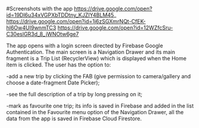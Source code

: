 #Screenshots with the app
https://drive.google.com/open?id=19Dl6u34xVGPXbTDDtny_KJZIY4BLM45_
https://drive.google.com/open?id=1j6zSGXmrNQt-CfEK-hl6Ow4UI9wnmTC3
https://drive.google.com/open?id=12WZfcSru-C30eslGR3d_8_jWNOtw6ge7

The app opens with a login screen directed by Firebase Google Authentication. 
The main screen is a Navigation Drawer and its main fragment is a Trip List (RecyclerView) which is displayed when the Home item is clicked. The user has the option to:

-add a new trip by clicking the FAB (give permission to camera/gallery and choose a date-fragment Date Picker);

-see the full description of a trip by long pressing on it;

-mark as favourite one trip; its info is saved in Firebase and added in the list contained in the Favourite menu option of the Navigation Drawer, all the data from the app is saved in Firebase Cloud Firestore.
